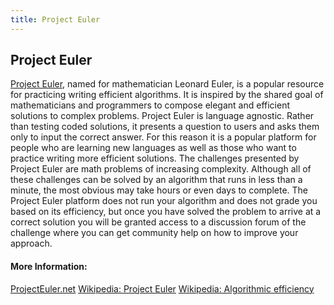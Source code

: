 ```yaml
---
title: Project Euler
---
```

## Project Euler
[Project Euler](https://projecteuler.net/), named for mathematician Leonard Euler, is a popular resource for practicing writing efficient algorithms. It is inspired by the shared goal of mathematicians and programmers to compose elegant and efficient solutions to complex problems. Project Euler is language agnostic. Rather than testing coded solutions, it presents a question to users and asks them only to input the correct answer. For this reason it is a popular platform for people who are learning new languages as well as those who want to practice writing more efficient solutions. The challenges presented by Project Euler are math problems of increasing complexity. Although all of these challenges can be solved by an algorithm that runs in less than a minute, the most obvious may take hours or even days to complete. The Project Euler platform does not run your algorithm and does not grade you based on its efficiency, but once you have solved the problem to arrive at a correct solution you will be granted access to a discussion forum of the challenge where you can get community help on how to improve your approach.

#### More Information:
[ProjectEuler.net](https://projecteuler.net/about)
[Wikipedia: Project Euler](https://en.wikipedia.org/wiki/Project_Euler)
[Wikipedia: Algorithmic efficiency](https://en.wikipedia.org/wiki/Algorithmic_efficiency)
